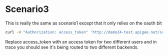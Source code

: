 # Scenario3
This is really the same as scenario1 except that it only relies on the oauth bit

```bash
curl -H "Authorization: access_token" 'http://demo24-test.apigee.net/scenario3/payments/search?p_date_start=01-01-2016&p_date-end=01-01-2017'

```

Replace access_token with an access token for two different users and in trace you should see it's being routed to two different backends.
